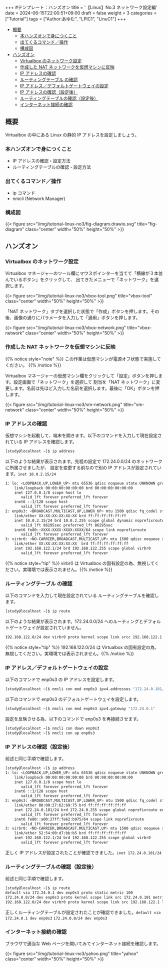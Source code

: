 +++
#テンプレート：ハンズオン
title = '【Linux】No.3 ネットワーク設定編'
date = 2024-06-15T22:00:51+09:00
draft = false
weight = 3
categories = ["Tutorial"]
tags = ["Author:あゆむ", "LPIC1", "LinuC1"]
+++

- [概要](#概要)
  - [本ハンズオンで身につくこと](#本ハンズオンで身につくこと)
  - [出てくるコマンド／操作](#出てくるコマンド操作)
  - [構成図](#構成図)
- [ハンズオン](#ハンズオン)
  - [Virtualbox のネットワーク設定](#virtualbox-のネットワーク設定)
  - [作成した NAT ネットワークを仮想マシンに反映](#作成した-nat-ネットワークを仮想マシンに反映)
  - [IP アドレスの確認](#ip-アドレスの確認)
  - [ルーティングテーブル の確認](#ルーティングテーブル-の確認)
  - [IP アドレス／デフォルトゲートウェイの設定](#ip-アドレスデフォルトゲートウェイの設定)
  - [IP アドレスの確認（設定後）](#ip-アドレスの確認設定後)
  - [ルーティングテーブルの確認（設定後）](#ルーティングテーブルの確認設定後)
  - [インターネット接続の確認](#インターネット接続の確認)

## 概要

Virtualbox の中にある Linux の静的 IP アドレスを設定しましょう。

### 本ハンズオンで身につくこと

- IP アドレスの確認・設定方法
- ルーティングテーブルの確認・設定方法

### 出てくるコマンド／操作

- ip コマンド
- nmcli (Network Manager)

### 構成図

{{< figure src="/img/tutorial-linux-no3/fig-diagram.drawio.svg" title="fig-diagram" class="center" width="50%" height="50%" >}}

## ハンズオン

### Virtualbox のネットワーク設定

Virtualbox マネージャーのツール欄にマウスポインターを当てて「横線が３本並んでいるボタン」をクリックして、
出てきたメニューで「ネットワーク」を選択します。

{{< figure src="/img/tutorial-linux-no3/vbox-tool.png" title="vbox-tool" class="center" width="50%" height="50%" >}}

「NAT ネットワーク」タブを選択した状態で「作成」ボタンを押します。その後、画像の通りにパラメータを入力して「適用」ボタンを押します。

{{< figure src="/img/tutorial-linux-no3/vbox-network.png" title="vbox-network" class="center" width="50%" height="50%" >}}

### 作成した NAT ネットワークを仮想マシンに反映

{{% notice style="note" %}}
この作業は仮想マシンが電源オフ状態で実施してください。
{{% /notice %}}

Virtualbox マネージャーの仮想マシン欄をクリックして「設定」ボタンを押します。設定画面で「ネットワーク」を選択して
割当を「NAT ネットワーク」に変更します。名前は先ほど入力した名前を選択します。最後に「OK」ボタンを押します。

{{< figure src="/img/tutorial-linux-no3/vm-network.png" title="vm-network" class="center" width="50%" height="50%" >}}

### IP アドレスの確認

仮想マシンを起動して、端末を開きます。以下のコマンドを入力して現在設定されている IP アドレスを確認します。

```bash
[study@localhost ~]$ ip address
```

以下のような結果が表示されます。先程の設定で 172.24.0.0/24 のネットワークに所属させましたが、
設定を変更する前なので別の IP アドレスが設定されています。`inet 10.0.2.15/24`

```bash
1: lo: <LOOPBACK,UP,LOWER_UP> mtu 65536 qdisc noqueue state UNKNOWN group default qlen 1000
    link/loopback 00:00:00:00:00:00 brd 00:00:00:00:00:00
    inet 127.0.0.1/8 scope host lo
       valid_lft forever preferred_lft forever
    inet6 ::1/128 scope host
       valid_lft forever preferred_lft forever
2: enp0s3: <BROADCAST,MULTICAST,UP,LOWER_UP> mtu 1500 qdisc fq_codel state UP group default qlen 1000
    link/ether XX:XX:XX:XX:XX:XX brd ff:ff:ff:ff:ff:ff
    inet 10.0.2.15/24 brd 10.0.2.255 scope global dynamic noprefixroute enp0s3
       valid_lft 86295sec preferred_lft 86295sec
    inet6 fe80::XXXX:XXXX:XXXX:XXXX/64 scope link noprefixroute
       valid_lft forever preferred_lft forever
3: virbr0: <NO-CARRIER,BROADCAST,MULTICAST,UP> mtu 1500 qdisc noqueue state DOWN group default qlen 1000
    link/ether XX:XX:XX:XX:XX:XX  brd ff:ff:ff:ff:ff:ff
    inet 192.168.122.1/24 brd 192.168.122.255 scope global virbr0
       valid_lft forever preferred_lft forever
```

{{% notice style="tip" %}} virbr0 は Virtualbox の固有設定の為、無視してください。実環境では表示されません。{{% /notice %}}

### ルーティングテーブル の確認

以下のコマンドを入力して現在設定されている ルーティングテーブルを確認します。

```bash
[study@localhost ~]$ ip route
```

以下のような結果が表示されます。172.24.0.0/24 へのルーティングとデフォルトゲートウェイが設定されていません。

```bash
192.168.122.0/24 dev virbr0 proto kernel scope link srcc 192.168.122.1 linkdown
```

{{% notice style="tip" %}} 192.168.122.0/24 は Virtualbox の固有設定の為、無視してください。実環境では表示されません。{{% /notice %}}

### IP アドレス／デフォルトゲートウェイの設定

以下のコマンドで enp0s3 の IP アドレスを設定します。

```bash
[study@localhost ~]$ nmcli con mod enp0s3 ipv4.addresses "172.24.0.101/24" ipv4.method manual
```

以下のコマンドで enp0s3 のデフォルトゲートウェイを設定します。

```bash
[study@localhost ~]$ nmcli con mod enp0s3 ipv4.gateway "172.24.0.1"
```

設定を反映させる為、以下のコマンドで enp0s3 を再接続させます。

```bash
[study@localhost ~]$ nmcli con down enp0s3
[study@localhost ~]$ nmcli con up enp0s3
```

### IP アドレスの確認（設定後）

前述と同じ手順で確認します。

```bash
[study@localhost ~]$ ip address
1: lo: <LOOPBACK,UP,LOWER_UP> mtu 65536 qdisc noqueue state UNKNOWN group default qlen 1000
    link/loopback 00:00:00:00:00:00 brd 00:00:00:00:00:00
    inet 127.0.0.1/8 scope host lo
       valid_lft forever preferred_lft forever
    inet6 ::1/128 scope host
       valid_lft forever preferred_lft forever
2: enp0s3: <BROADCAST,MULTICAST,UP,LOWER_UP> mtu 1500 qdisc fq_codel state UP group default qlen 1000
    link/ether 08:00:27:62:b9:75 brd ff:ff:ff:ff:ff:ff
    inet 172.24.0.101/24 brd 172.24.0.255 scope global noprefixroute enp0s3
       valid_lft forever preferred_lft forever
    inet6 fe80::a00:27ff:fe62:b975/64 scope link noprefixroute
       valid_lft forever preferred_lft forever
3: virbr0: <NO-CARRIER,BROADCAST,MULTICAST,UP> mtu 1500 qdisc noqueue state DOWN group default qlen 1000
    link/ether 52:54:00:d7:bb:b5 brd ff:ff:ff:ff:ff:ff
    inet 192.168.122.1/24 brd 192.168.122.255 scope global virbr0
       valid_lft forever preferred_lft forever
```

正しく IP アドレスが設定されたことが確認できました。`inet 172.24.0.101/24`

### ルーティングテーブルの確認（設定後）

前述と同じ手順で確認します。

```bash
[study@localhost ~]$ ip route
default via 172.24.0.1 dev enp0s3 proto static metric 100
172.24.0.0/24 dev enp0s3 proto kernel scope link src 172.24.0.101 metric 100
192.168.122.0/24 dev virbr0 proto kernel scope link src 192.168.122.1 linkdown
```

正しくルーティングテーブルが設定されたことが確認できました。`default via 172.24.0.1 dev enp0s3` `172.24.0.0/24 dev enp0s3`

### インターネット接続の確認

ブラウザで適当な Web ページを開いてみてインターネット接続を確認します。

{{< figure src="/img/tutorial-linux-no3/yahoo.png" title="yahoo" class="center" width="50%" height="50%" >}}
